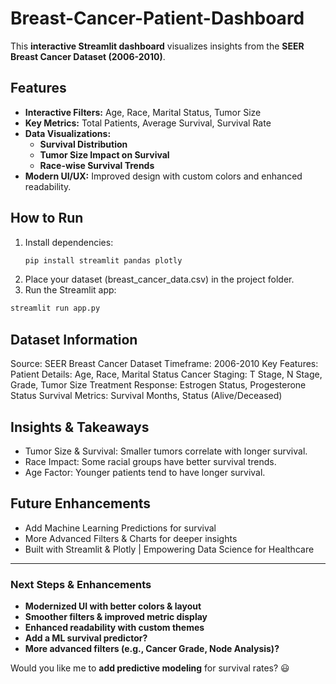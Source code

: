 # Breast-Cancer-Patient-Dashboard

This **interactive Streamlit dashboard** visualizes insights from the **SEER Breast Cancer Dataset (2006-2010)**.


## Features
- **Interactive Filters:** Age, Race, Marital Status, Tumor Size
- **Key Metrics:** Total Patients, Average Survival, Survival Rate
- **Data Visualizations:**
  - **Survival Distribution**
  - **Tumor Size Impact on Survival**
  - **Race-wise Survival Trends**
- **Modern UI/UX:** Improved design with custom colors and enhanced readability.

## How to Run
1. Install dependencies:
   ```bash
   pip install streamlit pandas plotly
   ```
2. Place your dataset (breast_cancer_data.csv) in the project folder.
3. Run the Streamlit app:
```bash
streamlit run app.py
```
## Dataset Information

Source: SEER Breast Cancer Dataset
Timeframe: 2006-2010
Key Features:
Patient Details: Age, Race, Marital Status
Cancer Staging: T Stage, N Stage, Grade, Tumor Size
Treatment Response: Estrogen Status, Progesterone Status
Survival Metrics: Survival Months, Status (Alive/Deceased)

## Insights & Takeaways

- Tumor Size & Survival: Smaller tumors correlate with longer survival.
- Race Impact: Some racial groups have better survival trends.
- Age Factor: Younger patients tend to have longer survival.

## Future Enhancements

- Add Machine Learning Predictions for survival
- More Advanced Filters & Charts for deeper insights
- Built with Streamlit & Plotly | Empowering Data Science for Healthcare


---

### **Next Steps & Enhancements**
- **Modernized UI with better colors & layout**
- **Smoother filters & improved metric display**
- **Enhanced readability with custom themes**
- **Add a ML survival predictor?**
- **More advanced filters (e.g., Cancer Grade, Node Analysis)?**
  
Would you like me to **add predictive modeling** for survival rates? 😃